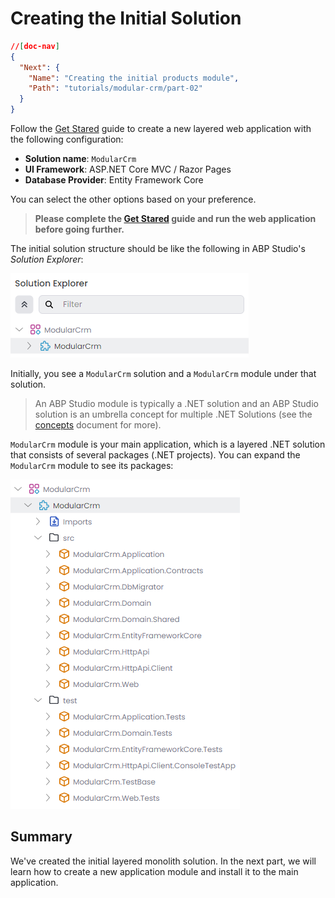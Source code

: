 # Creating the Initial Solution

````json
//[doc-nav]
{
  "Next": {
    "Name": "Creating the initial products module",
    "Path": "tutorials/modular-crm/part-02"
  }
}
````

Follow the [Get Stared](../../get-started/layered-web-application.md) guide to create a new layered web application with the following configuration:

* **Solution name**: `ModularCrm`
* **UI Framework**: ASP.NET Core MVC / Razor Pages
* **Database Provider**: Entity Framework Core

You can select the other options based on your preference.

> **Please complete the [Get Stared](../../get-started/layered-web-application.md) guide and run the web application before going further.**

The initial solution structure should be like the following in ABP Studio's *Solution Explorer*:

![solution-explorer-modular-crm-initial](images/solution-explorer-modular-crm-initial.png)

Initially, you see a `ModularCrm` solution and a `ModularCrm` module under that solution.

> An ABP Studio module is typically a .NET solution and an ABP Studio solution is an umbrella concept for multiple .NET Solutions (see the [concepts](../../studio/concepts.md) document for more).

`ModularCrm` module is your main application, which is a layered .NET solution that consists of several packages (.NET projects). You can expand the `ModularCrm` module to see its packages:

![solution-explorer-modular-crm-expanded](images/solution-explorer-modular-crm-expanded.png)

## Summary

We've created the initial layered monolith solution. In the next part, we will learn how to create a new application module and install it to the main application.